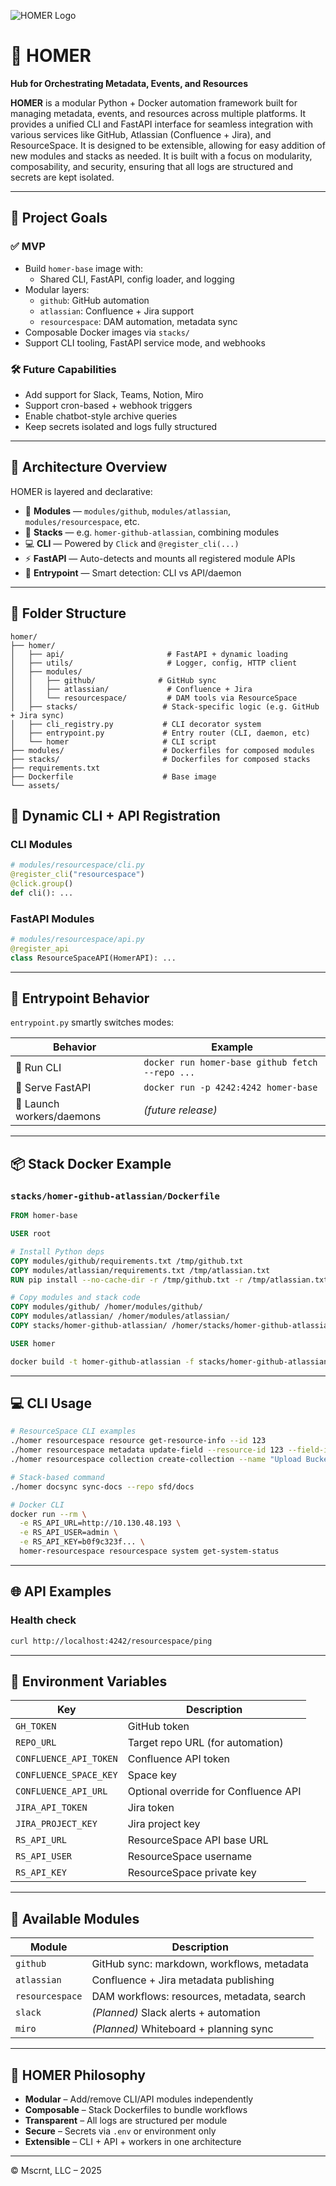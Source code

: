 ![HOMER Logo](./assets/homer-4.png)

# 🧠 HOMER  
**Hub for Orchestrating Metadata, Events, and Resources**

**HOMER** is a modular Python + Docker automation framework built for managing metadata, events, and resources across multiple platforms. It provides a unified CLI and FastAPI interface for seamless integration with various services like GitHub, Atlassian (Confluence + Jira), and ResourceSpace.
It is designed to be extensible, allowing for easy addition of new modules and stacks as needed.
It is built with a focus on modularity, composability, and security, ensuring that all logs are structured and secrets are kept isolated.

---

## 🚀 Project Goals

### ✅ MVP
- Build `homer-base` image with:
  - Shared CLI, FastAPI, config loader, and logging
- Modular layers:
  - `github`: GitHub automation
  - `atlassian`: Confluence + Jira support
  - `resourcespace`: DAM automation, metadata sync
- Composable Docker images via `stacks/`
- Support CLI tooling, FastAPI service mode, and webhooks

### 🛠️ Future Capabilities
- Add support for Slack, Teams, Notion, Miro
- Support cron-based + webhook triggers
- Enable chatbot-style archive queries
- Keep secrets isolated and logs fully structured

---

## 🧱 Architecture Overview

HOMER is layered and declarative:

- 🧩 **Modules** — `modules/github`, `modules/atlassian`, `modules/resourcespace`, etc.
- 🧱 **Stacks** — e.g. `homer-github-atlassian`, combining modules
- 💻 **CLI** — Powered by `Click` and `@register_cli(...)`
- ⚡ **FastAPI** — Auto-detects and mounts all registered module APIs
- 🎯 **Entrypoint** — Smart detection: CLI vs API/daemon

---

## 📁 Folder Structure

```text
homer/
├── homer/                         
│   ├── api/                       # FastAPI + dynamic loading
│   ├── utils/                     # Logger, config, HTTP client
│   ├── modules/                  
│   │   ├── github/              # GitHub sync
│   │   ├── atlassian/             # Confluence + Jira
│   │   └── resourcespace/         # DAM tools via ResourceSpace
│   ├── stacks/                   # Stack-specific logic (e.g. GitHub + Jira sync)
│   ├── cli_registry.py           # CLI decorator system
│   ├── entrypoint.py             # Entry router (CLI, daemon, etc)
│   └── homer                     # CLI script
├── modules/                      # Dockerfiles for composed modules
├── stacks/                       # Dockerfiles for composed stacks
├── requirements.txt
├── Dockerfile                    # Base image
└── assets/
````

## 🧠 Dynamic CLI + API Registration

### CLI Modules

```python
# modules/resourcespace/cli.py
@register_cli("resourcespace")
@click.group()
def cli(): ...
```

### FastAPI Modules

```python
# modules/resourcespace/api.py
@register_api
class ResourceSpaceAPI(HomerAPI): ...
```

---

## 🐳 Entrypoint Behavior

`entrypoint.py` smartly switches modes:

| Behavior                  | Example                                           |
| ------------------------- | ------------------------------------------------- |
| 🧠 Run CLI                | `docker run homer-base github fetch --repo ...` |
| 🚀 Serve FastAPI          | `docker run -p 4242:4242 homer-base`              |
| 🔄 Launch workers/daemons | *(future release)*                                |

---

## 📦 Stack Docker Example

### `stacks/homer-github-atlassian/Dockerfile`

```Dockerfile
FROM homer-base

USER root

# Install Python deps
COPY modules/github/requirements.txt /tmp/github.txt
COPY modules/atlassian/requirements.txt /tmp/atlassian.txt
RUN pip install --no-cache-dir -r /tmp/github.txt -r /tmp/atlassian.txt

# Copy modules and stack code
COPY modules/github/ /homer/modules/github/
COPY modules/atlassian/ /homer/modules/atlassian/
COPY stacks/homer-github-atlassian/ /homer/stacks/homer-github-atlassian/

USER homer
```

```bash
docker build -t homer-github-atlassian -f stacks/homer-github-atlassian/Dockerfile .
```

---

## 💻 CLI Usage

```bash
# ResourceSpace CLI examples
./homer resourcespace resource get-resource-info --id 123
./homer resourcespace metadata update-field --resource-id 123 --field-id 12 --value "Production Ready"
./homer resourcespace collection create-collection --name "Upload Bucket"

# Stack-based command
./homer docsync sync-docs --repo sfd/docs

# Docker CLI
docker run --rm \
  -e RS_API_URL=http://10.130.48.193 \
  -e RS_API_USER=admin \
  -e RS_API_KEY=b0f9c323f... \
  homer-resourcespace resourcespace system get-system-status
```

---

## 🌐 API Examples

### Health check

```bash
curl http://localhost:4242/resourcespace/ping
```

---

## 🔐 Environment Variables

| Key                    | Description                |
| ---------------------- | -------------------------- |
| `GH_TOKEN`             | GitHub token               |
| `REPO_URL`             | Target repo URL (for automation)      |
| `CONFLUENCE_API_TOKEN` | Confluence API token       |
| `CONFLUENCE_SPACE_KEY` | Space key                  |
| `CONFLUENCE_API_URL`   | Optional override for Confluence API  |
| `JIRA_API_TOKEN`       | Jira token                 |
| `JIRA_PROJECT_KEY`     | Jira project key                      |
| `RS_API_URL`           | ResourceSpace API base URL |
| `RS_API_USER`          | ResourceSpace username     |
| `RS_API_KEY`           | ResourceSpace private key  |

---

## 🧩 Available Modules

| Module          | Description                                |
| --------------- | ------------------------------------------ |
| `github`        | GitHub sync: markdown, workflows, metadata |
| `atlassian`     | Confluence + Jira metadata publishing      |
| `resourcespace` | DAM workflows: resources, metadata, search |
| `slack`         | *(Planned)* Slack alerts + automation      |
| `miro`          | *(Planned)* Whiteboard + planning sync     |

---

## 🧠 HOMER Philosophy

* **Modular** – Add/remove CLI/API modules independently
* **Composable** – Stack Dockerfiles to bundle workflows
* **Transparent** – All logs are structured per module
* **Secure** – Secrets via `.env` or environment only
* **Extensible** – CLI + API + workers in one architecture

---

© Mscrnt, LLC – 2025

